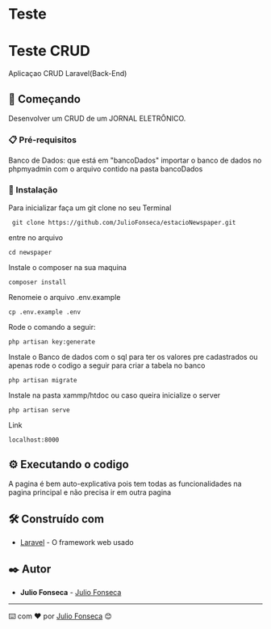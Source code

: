 
# Teste 

# Teste CRUD

Aplicaçao CRUD Laravel(Back-End)

## 🚀 Começando

Desenvolver um CRUD de um JORNAL ELETRÔNICO.

### 📋 Pré-requisitos

Banco de Dados: que está em "bancoDados"
importar o banco de dados no phpmyadmin com o arquivo contido na pasta bancoDados

### 🔧 Instalação

Para inicializar faça um git clone no seu Terminal

```
 git clone https://github.com/JulioFonseca/estacioNewspaper.git
```
entre no arquivo

```
cd newspaper
```
Instale o composer na sua maquina

```
composer install
```
Renomeie o arquivo .env.example

```
cp .env.example .env 
```

Rode o comando a seguir:

```
php artisan key:generate
```

Instale o Banco de dados com o sql para ter os valores pre cadastrados
ou apenas rode o codigo a seguir para criar a tabela no banco

```
php artisan migrate
```
Instale na pasta xammp/htdoc ou caso queira inicialize o server

```
php artisan serve
```
Link

```
localhost:8000
```

## ⚙️ Executando o codigo

A pagina é bem auto-explicativa pois tem todas as 
funcionalidades na pagina principal e não precisa ir em outra pagina



## 🛠️ Construído com

* [Laravel](https://laravel.com/docs/8.x) - O framework web usado

## ✒️ Autor

* **Julio Fonseca**  - [Julio Fonseca](https://github.com/JulioFonseca)

---

⌨️ com ❤️ por [Julio Fonseca](https://github.com/JulioFonseca) 😊
